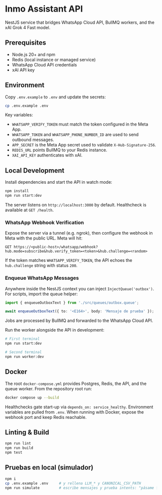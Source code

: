 # Inmo Assistant API

NestJS service that bridges WhatsApp Cloud API, BullMQ workers, and the xAI Grok 4 Fast model.

## Prerequisites
- Node.js 20+ and npm
- Redis (local instance or managed service)
- WhatsApp Cloud API credentials
- xAI API key

## Environment
Copy `.env.example` to `.env` and update the secrets:

```bash
cp .env.example .env
```

Key variables:
- `WHATSAPP_VERIFY_TOKEN` must match the token configured in the Meta App.
- `WHATSAPP_TOKEN` and `WHATSAPP_PHONE_NUMBER_ID` are used to send outbound messages.
- `APP_SECRET` is the Meta App secret used to validate `X-Hub-Signature-256`.
- `REDIS_URL` points BullMQ to your Redis instance.
- `XAI_API_KEY` authenticates with xAI.

## Local Development
Install dependencies and start the API in watch mode:

```bash
npm install
npm run start:dev
```

The server listens on `http://localhost:3000` by default. Healthcheck is available at `GET /health`.

### WhatsApp Webhook Verification
Expose the server via a tunnel (e.g. ngrok), then configure the webhook in Meta with the public URL. Meta will hit:

```
GET https://<public-host>/whatsapp/webhook?hub.mode=subscribe&hub.verify_token=<token>&hub.challenge=<random>
```

If the token matches `WHATSAPP_VERIFY_TOKEN`, the API echoes the `hub.challenge` string with status `200`.

### Enqueue WhatsApp Messages
Anywhere inside the NestJS context you can inject `InjectQueue('outbox')`. For scripts, import the queue helper:

```ts
import { enqueueOutboxText } from './src/queues/outbox.queue';

await enqueueOutboxText({ to: '<E164>', body: 'Mensaje de prueba' });
```

Jobs are processed by BullMQ and forwarded to the WhatsApp Cloud API.

Run the worker alongside the API in development:

```bash
# First terminal
npm run start:dev

# Second terminal
npm run worker:dev
```

## Docker
The root `docker-compose.yml` provides Postgres, Redis, the API, and the queue worker. From the repository root run:

```bash
docker compose up --build
```

Healthchecks gate start-up via `depends_on: service_healthy`. Environment variables are pulled from `.env`. When running with Docker, expose the webhook port and keep Redis reachable.

## Linting & Build

```bash
npm run lint
npm run build
npm test
```

## Pruebas en local (simulador)

```bash
npm i
cp .env.example .env     # y rellena LLM_* y CANONICAL_CSV_PATH
npm run simulate         # escribe mensajes y prueba intents: "pásame fotos del 123", "alquilo piso en Granada centro por menos de 900", etc.
```
